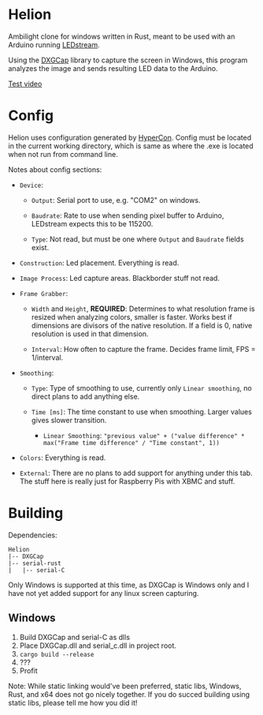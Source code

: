 # Helion
Ambilight clone for windows written in Rust, meant to be used with an Arduino running [LEDstream](https://github.com/adafruit/Adalight/tree/master/Arduino/LEDstream).

Using the [DXGCap](https://github.com/bryal/DXGCap) library to capture the screen in Windows, this program analyzes the image and sends resulting LED data to the Arduino.

[Test video](https://www.youtube.com/watch?v=3ZARz9ELfA4&feature=youtu.be)


# Config
Helion uses configuration generated by [HyperCon](https://github.com/tvdzwan/hyperion/wiki/configuration).
Config must be located in the current working directory, which is same as where the .exe is located when not run from command line.

Notes about config sections:

* `Device`:
	* `Output`: Serial port to use, e.g. "COM2" on windows.

	* `Baudrate`: Rate to use when sending pixel buffer to Arduino, LEDstream expects this to be 115200.

	* `Type`: Not read, but must be one where `Output` and `Baudrate` fields exist.

* `Construction`: Led placement. Everything is read.

* `Image Process`: Led capture areas. Blackborder stuff not read.

* `Frame Grabber`:
	* `Width` and `Height`, **REQUIRED**: Determines to what resolution frame is resized when analyzing colors, smaller is faster. Works best if dimensions are divisors of the native resolution. If a field is 0, native resolution is used in that dimension.

	* `Interval`: How often to capture the frame. Decides frame limit, FPS = 1/interval.

* `Smoothing`:
	* `Type`: Type of smoothing to use, currently only `Linear smoothing`, no direct plans to add anything else.

	* `Time [ms]`: The time constant to use when smoothing. Larger values gives slower transition.

		* `Linear Smoothing`: `"previous value" + ("value difference" * max("Frame time difference" / "Time constant", 1))`


* `Colors`: Everything is read.

* `External`: There are no plans to add support for anything under this tab. The stuff here is really just for Raspberry Pis with XBMC and stuff.


# Building
Dependencies:
```
Helion
|-- DXGCap
|-- serial-rust
|   |-- serial-C
```

Only Windows is supported at this time, as DXGCap is Windows only and I have not yet added support for any linux screen capturing.

## Windows

1. Build DXGCap and serial-C as dlls
2. Place DXGCap.dll and serial_c.dll in project root.
3. `cargo build --release`
4. ???
5. Profit

Note: While static linking would've been preferred, static libs, Windows, Rust, and x64 does not go nicely together. If you do succed building using static libs, please tell me how you did it!